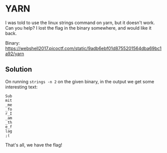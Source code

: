# YARN

I was told to use the linux strings command on yarn, but it doesn't work.
Can you help? I lost the flag in the binary somewhere, and would like it back.

Binary: https://webshell2017.picoctf.com/static/9adb6ebf01d8755201564dba69bc1a92/yarn

## Solution

On running `strings -n 2` on the given binary, in the output we get some
interesting text:

```
Sub
mit
_me
_fo
r_I
_am
_th
e_f
lag
;(
```

That's all, we have the flag!

